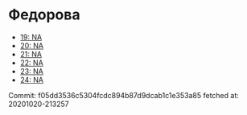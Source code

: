# Федорова
- [19: NA](19.md)
- [20: NA](20.md)
- [21: NA](21.md)
- [22: NA](22.md)
- [23: NA](23.md)
- [24: NA](24.md)

Commit: f05dd3536c5304fcdc894b87d9dcab1c1e353a85
 fetched at: 20201020-213257
